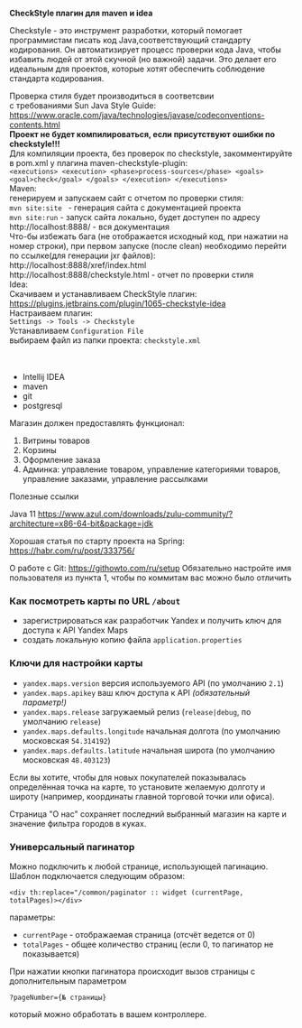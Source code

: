 **CheckStyle плагин для maven и idea**

Checkstyle - это инструмент разработки, который помогает программистам писать код Java,соответствующий стандарту
 кодирования. Он автоматизирует процесс проверки кода Java, чтобы избавить людей от этой скучной (но важной) задачи. 
 Это делает его идеальным для проектов, которые хотят обеспечить соблюдение стандарта кодирования.

Проверка стиля будет производиться в соответсвии
<br>
с требованиями Sun Java Style Guide:
<br>
https://www.oracle.com/java/technologies/javase/codeconventions-contents.html
<br>
**Проект не будет компилироваться, если присутствуют ошибки по checkstyle!!!**
<br>
Для компиляции проекта, без проверок по checkstyle, закомментируйте в pom.xml у плагина maven-checkstyle-plugin:
<br>
`<executions>
    <execution>
        <phase>process-sources</phase>
            <goals>
                <goal>check</goal>
            </goals>
    </execution>
</executions>`
<br>
Maven:
<br>
генерируем и запускаем сайт с отчетом по проверки стиля:
<br>
`mvn site:site ` - генерация сайта с документацией проекта
<br>
`mvn site:run` - запуск сайта локально, будет доступен по адресу
<br>
http://localhost:8888/ - вся документация
<br>
Что-бы избежать бага (не отображается исходный код, при нажатии на номер строки),
при первом запуске (после clean) необходимо перейти по ссылке(для генерации jxr файлов):
<br>
http://localhost:8888/xref/index.html
<br>
http://localhost:8888/checkstyle.html - отчет по проверки стиля
<br>
Idea:
<br>
Скачиваем и устанавливаем CheckStyle плагин:
<br>
https://plugins.jetbrains.com/plugin/1065-checkstyle-idea
<br>
Настраиваем плагин:
<br>
`Settings -> Tools -> Checkstyle `
<br>
Устанавливаем `Configuration File`
<br>
выбираем файл из папки проекта:
`checkstyle.xml`
<br>
<br>
<br>
- Intellij IDEA
- maven
- git
- postgresql


Магазин должен предоставлять функционал:
1) Витрины товаров
2) Корзины
3) Оформление заказа
5) Админка: управление товаром,  управление категориями товаров, управление заказами, управление рассылками


Полезные ссылки

Java 11 https://www.azul.com/downloads/zulu-community/?architecture=x86-64-bit&package=jdk

Хорошая статья по старту проекта на Spring: https://habr.com/ru/post/333756/

О работе с Git: https://githowto.com/ru/setup
Обязательно настройте имя пользователя из пункта 1, чтобы по коммитам вас можно было отличить

### Как посмотреть карты по URL `/about`
- зарегистрироваться как разработчик Yandex и получить ключ для доступа к API Yandex Maps
- создать локальную копию файла `application.properties`

### Ключи для настройки карты
- `yandex.maps.version` версия используемого API (по умолчанию `2.1`)
- `yandex.maps.apikey` ваш ключ доступа к API *(обязательный параметр!)*
- `yandex.maps.release` загружаемый релиз (`release|debug`, по умолчанию `release`)
- `yandex.maps.defaults.longitude` начальная долгота (по умолчанию московская `54.314192`)
- `yandex.maps.defaults.latitude` начальная широта (по умолчанию московская `48.403123`)

Если вы хотите, чтобы для новых покупателей показывалась определённая точка на карте,
то установите желаемую долготу и широту (например, координаты главной торговой точки или офиса).

Страница "О нас" сохраняет последний выбранный магазин на карте и значение фильтра городов в куках.


### Универсальный пагинатор

Можно подключить к любой странице, использующей пагинацию. 
Шаблон подключается следующим образом:

`<div th:replace="/common/paginator :: widget (currentPage, totalPages)></div>`

параметры:
- `currentPage` - отображаемая страница (отсчёт ведется от 0)
- `totalPages` - общее количество страниц (если 0, то пагинатор не показывается)

При нажатии кнопки пагинатора происходит вызов страницы с дополнительным параметром

`?pageNumber={№ страницы}`

который можно обработать в вашем контроллере.